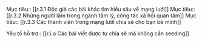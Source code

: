 Mục tiêu:: [[r.3.1 Độc giả các bài khác tìm hiểu sâu về mạng lưới]]
Mục tiêu:: [[r.3.2 Những người làm trong ngành tâm lý, công tác xã hội quan tâm]]
Mục tiêu:: [[r.3.3 Các thành viên trong mạng lưới chia sẻ cho bạn bè mình]]

Yếu tố hỗ trợ:: [[r.i.o Các bài viết được tự chia sẻ mà không cần seeding]]